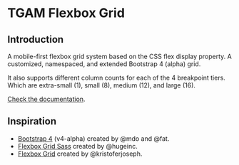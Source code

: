 # TGAM Flexbox Grid

## Introduction

A mobile-first flexbox grid system based on the CSS flex display property. A customized, namespaced, and extended Bootstrap 4 (alpha) grid.

It also supports different column counts for each of the 4 breakpoint tiers. Which are extra-small (1), small (8), medium (12), and large (16).

[Check the documentation](http://empirecoder.github.io/tgam-flexboxgrid).

## Inspiration

- [Bootstrap 4](http://v4-alpha.getbootstrap.com) (v4-alpha) created by @mdo and @fat.
- [Flexbox Grid Sass](http://hugeinc.github.io/flexboxgrid-sass/) created by @hugeinc.
- [Flexbox Grid](http://flexboxgrid.com/) created by @kristoferjoseph.
